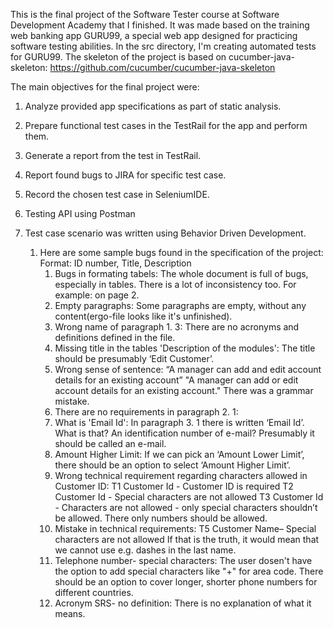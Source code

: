 This is the final project of the Software Tester course at Software Development Academy that I finished.
It was made based on the training web banking app GURU99, a special web app designed for practicing software testing abilities.
In the src directory, I'm creating automated tests for GURU99. The skeleton of the project is based on cucumber-java-skeleton: https://github.com/cucumber/cucumber-java-skeleton

The main objectives for the final project were:
1. Analyze provided  app specifications as part of static analysis.
2. Prepare functional test cases in the TestRail for the app and perform them.
3. Generate a report from the test in TestRail.
4. Report found bugs to JIRA for specific test case.
5. Record the chosen test case in SeleniumIDE.
6. Testing API using Postman
7. Test case scenario was written using Behavior Driven Development.


    1. Here are some sample bugs found in the specification of the project:
        Format:
        ID number, Title, 
        Description
        1. Bugs in formating tabels:
            The whole document is full of bugs, especially in tables. There is a lot of inconsistency too. For example: on page 2.
        2. Empty paragraphs:
            Some paragraphs are empty, without any content(ergo-file looks like it's unfinished).
        3. Wrong name of paragraph 1. 3:
            There are no acronyms and definitions defined in the file.
        4. Missing title in the tables 'Description of the modules':
            The title should be presumably ‘Edit Customer’.
        5. Wrong sense of sentence:
            “A manager can add and edit account details for an existing account”
            "A manager can add or edit account details for an existing account."
            There was a grammar mistake.
        6. There are no requirements in paragraph 2. 1:
        7. What is 'Email Id':
            In paragraph 3. 1 there is written ‘Email Id’. What is that? An identification number of e-mail? Presumably it should be called an e-mail.
        8. Amount Higher Limit:
            If we can pick an ‘Amount Lower Limit’, there should be an option to select ‘Amount Higher Limit’.
        9. Wrong technical requirement regarding characters allowed in Customer ID:
            T1    Customer Id - Customer ID is required 
            T2    Customer Id - Special characters are not allowed 
            T3    Customer Id - Characters are not allowed - only special characters shouldn’t be allowed. There only numbers should be allowed.
        10. Mistake in technical requirements:
            T5    Customer Name– Special characters are not allowed 
            If that is the truth, it would mean that we cannot use e.g. dashes in the last name.
        11.  Telephone number- special characters:
            The user dosen't have the option to add special characters like "+" for area code. There should be an option to cover longer, shorter phone numbers for different countries.
        12.  Acronym SRS- no definition:
            There is no explanation of what it means.


